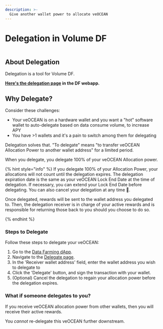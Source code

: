 ```yaml
---
description: >-
  Give another wallet power to allocate veOCEAN
---
```


# Delegation in Volume DF

<figure><img src="../../.gitbook/assets/gif/underwater-buddy-peewee.gif" alt=""><figcaption></figcaption></figure>

## About Delegation

Delegation is a tool for Volume DF.

**[Here's the delegation page](https://df.oceandao.org/delegate) in the DF webapp.**

## Why Delegate?

Consider these challenges:
- Your veOCEAN is on a hardware wallet and you want a "hot" software wallet to auto-delegate based on data consume volume, to increase APY
- You have >1 wallets and it's a pain to switch among them for delegating

Delegation solves that. "To delegate" means "to transfer veOCEAN Allocation Power to another wallet address" for a limited period.

When you delegate, you delegate 100% of your veOCEAN Allocation power.

{% hint style="info" %}
If you delegate 100% of your Allocation Power, your allocations will not count until the delegation expires. The delegation expiration date is the same as your veOCEAN Lock End Date at the time of delegation. If necessary, you can extend your Lock End Date before delegating. You can also cancel your delegation at any time 💪.   

Once delegated, rewards will be sent to the wallet address you delegated to. Then, the delegation receiver is in charge of your active rewards and is responsible for returning those back to you should you choose to do so.

{% endhint %}


### Steps to Delegate

Follow these steps to delegate your veOCEAN:

1. Go to the [Data Farming dApp](https://df.oceandao.org).
2. Navigate to the [Delegate page](https://df.oceandao.org/delegate).
3. In the 'Receiver wallet address' field, enter the wallet address you wish to delegate to
4. Click the 'Delegate' button, and sign the transaction with your wallet.
5. (Optional) Cancel the delegation to regain your allocation power before the delegation expires.

### What if someone delegates to you?

If you receive veOCEAN allocation power from other wallets, then you will receive their active rewards.

You _cannot_ re-delegate this veOCEAN further downstream.&#x20;

<figure><img src="../../.gitbook/assets/data-farming/veOCEAN-Delegation.png" alt=""><figcaption></figcaption></figure>
